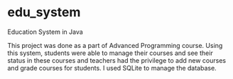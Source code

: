# edu_system
Education System in Java

This project was done as a part of Advanced Programming course. Using this system, students were able to manage their courses and see their status in these courses and teachers had the privilege to add new courses and grade courses for students. I used SQLite to manage the database.
